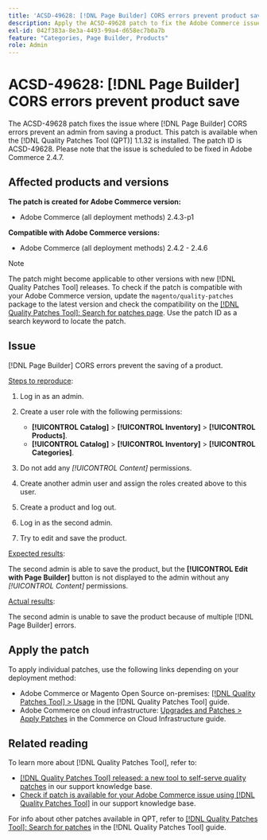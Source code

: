 ```yaml
---
title: 'ACSD-49628: [!DNL Page Builder] CORS errors prevent product save'
description: Apply the ACSD-49628 patch to fix the Adobe Commerce issue where the [!DNL Page Builder] CORS errors prevent product save.
exl-id: 042f383a-8e3a-4493-99a4-d658ec7b0a7b
feature: "Categories, Page Builder, Products"
role: Admin
---
```

# ACSD-49628: [!DNL Page Builder] CORS errors prevent product save

The ACSD-49628 patch fixes the issue where [!DNL Page Builder] CORS errors prevent an admin from saving a product. This patch is available when the [!DNL Quality Patches Tool (QPT)] 1.1.32 is installed. The patch ID is ACSD-49628. Please note that the issue is scheduled to be fixed in Adobe Commerce 2.4.7.

## Affected products and versions

**The patch is created for Adobe Commerce version:**

* Adobe Commerce (all deployment methods) 2.4.3-p1

**Compatible with Adobe Commerce versions:**

* Adobe Commerce (all deployment methods) 2.4.2 - 2.4.6

>[!NOTE]
>
>The patch might become applicable to other versions with new [!DNL Quality Patches Tool] releases. To check if the patch is compatible with your Adobe Commerce version, update the `magento/quality-patches` package to the latest version and check the compatibility on the [[!DNL Quality Patches Tool]: Search for patches page](https://experienceleague.adobe.com/tools/commerce-quality-patches/index.html). Use the patch ID as a search keyword to locate the patch.

## Issue

[!DNL Page Builder] CORS errors prevent the saving of a product.

<u>Steps to reproduce</u>:

1. Log in as an admin.
1. Create a user role with the following permissions:

    * **[!UICONTROL Catalog]** > **[!UICONTROL Inventory]** > **[!UICONTROL Products]**.
    * **[!UICONTROL Catalog]** > **[!UICONTROL Inventory]** > **[!UICONTROL Categories]**.

1. Do not add any *[!UICONTROL Content]* permissions.
1. Create another admin user and assign the roles created above to this user.
1. Create a product and log out.
1. Log in as the second admin.
1. Try to edit and save the product.

<u>Expected results</u>:

The second admin is able to save the product, but the **[!UICONTROL Edit with Page Builder]** button is not displayed to the admin without any *[!UICONTROL Content]* permissions.

<u>Actual results</u>:

The second admin is unable to save the product because of multiple [!DNL Page Builder] errors.

## Apply the patch

To apply individual patches, use the following links depending on your deployment method:

* Adobe Commerce or Magento Open Source on-premises: [[!DNL Quality Patches Tool] > Usage](https://experienceleague.adobe.com/docs/commerce-operations/tools/quality-patches-tool/usage.html) in the [!DNL Quality Patches Tool] guide.
* Adobe Commerce on cloud infrastructure: [Upgrades and Patches > Apply Patches](https://experienceleague.adobe.com/docs/commerce-cloud-service/user-guide/develop/upgrade/apply-patches.html) in the Commerce on Cloud Infrastructure guide.

## Related reading

To learn more about [!DNL Quality Patches Tool], refer to:

* [[!DNL Quality Patches Tool] released: a new tool to self-serve quality patches](/help/announcements/adobe-commerce-announcements/magento-quality-patches-released-new-tool-to-self-serve-quality-patches.md) in our support knowledge base.
* [Check if patch is available for your Adobe Commerce issue using [!DNL Quality Patches Tool]](/help/support-tools/patches-available-in-qpt-tool/check-patch-for-magento-issue-with-magento-quality-patches.md) in our support knowledge base.

For info about other patches available in QPT, refer to [[!DNL Quality Patches Tool]: Search for patches](https://experienceleague.adobe.com/tools/commerce-quality-patches/index.html) in the [!DNL Quality Patches Tool] guide.
